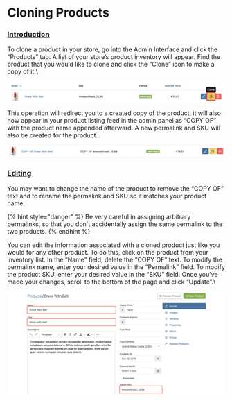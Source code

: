 # Cloning Products

### [Introduction](cloning-products.md#introduction) <a href="#introduction" id="introduction"></a>

To clone a product in your store, go into the Admin Interface and click the “Products” tab. A list of your store’s product inventory will appear. Find the product that you would like to clone and click the “Clone” icon to make a copy of it.\


![Cloning a Product](<../.gitbook/assets/clo1 (1).png>)

This operation will redirect you to a created copy of the product, it will also now appear in your product listing feed in the admin panel as “COPY OF” with the product name appended afterward. A new permalink and SKU will also be created for the product.

![Clonned Product Example](../.gitbook/assets/clo2.png)

### [Editing](cloning-products.md#editing) <a href="#editing" id="editing"></a>

You may want to change the name of the product to remove the “COPY OF” text and to rename the permalink and SKU so it matches your product name.

{% hint style="danger" %}
Be very careful in assigning arbitrary permalinks, so that you don't accidentally assign the same permalink to the two products.
{% endhint %}

You can edit the information associated with a cloned product just like you would for any other product. To do this, click on the product from your inventory list. In the “Name” field, delete the “COPY OF” text. To modify the permalink name, enter your desired value in the “Permalink” field. To modify the product SKU, enter your desired value in the “SKU” field. Once you’ve made your changes, scroll to the bottom of the page and click “Update”.\


![Editing a Cloned Product](../.gitbook/assets/clo3.png)
